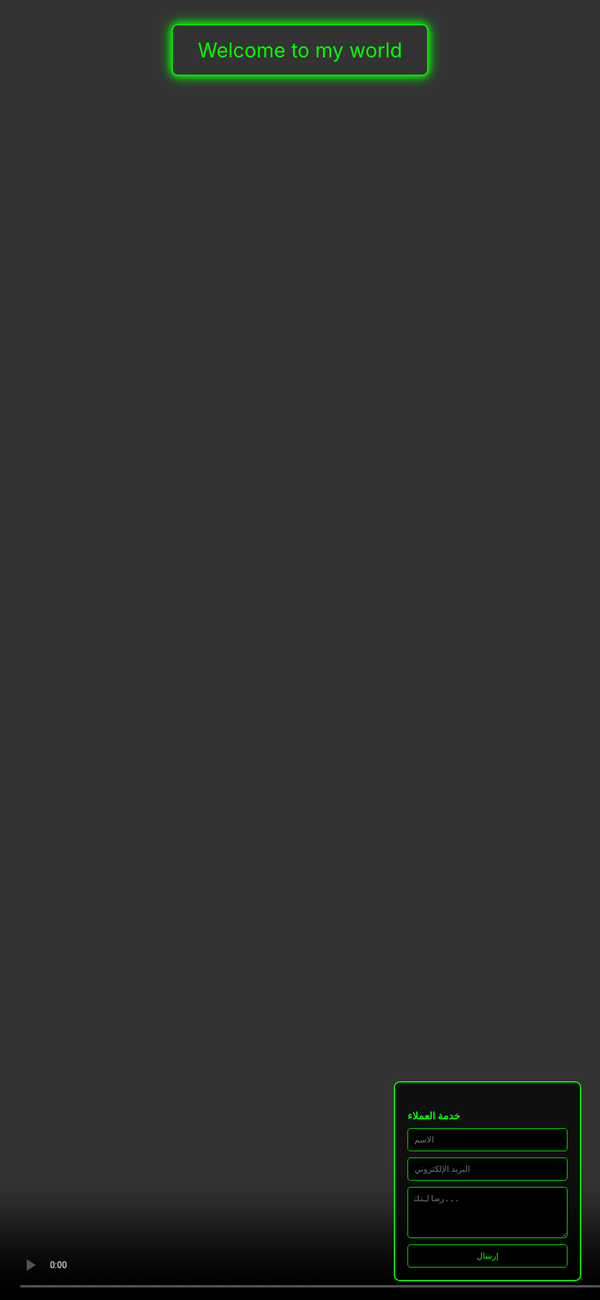 <html lang="ar">
<head>
  <meta charset="UTF-8" />
  <meta name="viewport" content="width=device-width, initial-scale=1.0"/>
  <title> HELLO </title>
  <script src="https://cdn.emailjs.com/dist/email.min.js"></script>
  <style>
    * {
      margin: 0;
      padding: 0;
      box-sizing: border-box;
    }

    body, html {
      height: 100%;
      overflow: hidden;
      font-family: Arial, sans-serif;
    }

    .video-background {
      position: fixed;
      top: 0;
      left: 0;
      min-width: 100%;
      min-height: 100%;
      z-index: -1;
      object-fit: cover;
    }

    .glow-button {
      position: absolute;
      top: 50%;
      left: 50%;
      transform: translate(-50%, -50%);
      padding: 20px 40px;
      font-size: 2rem;
      color: #00ff00;
      text-decoration: none;
      border: 2px solid #00ff00;
      border-radius: 10px;
      text-align: center;
      background: transparent;
      box-shadow: 0 0 10px #00ff00, 0 0 20px #00ff00, 0 0 30px #00ff00;
      animation: pulse 2s infinite ease-in-out;
      transition: background 0.3s, color 0.3s;
      cursor: pointer;
    }

    .glow-button:hover {
      background: #00ff00;
      color: black;
      box-shadow: 0 0 20px #00ff00, 0 0 40px #00ff00, 0 0 60px #00ff00;
    }

    .contact-form {
      position: absolute;
      bottom: 30px;
      right: 30px;
      background-color: rgba(0, 0, 0, 0.7);
      padding: 20px;
      border: 2px solid #00ff00;
      border-radius: 10px;
      color: #00ff00;
      width: 300px;
    }

    .contact-form input,
    .contact-form textarea,
    .contact-form button {
      width: 100%;
      margin-top: 10px;
      padding: 10px;
      background-color: black;
      color: #00ff00;
      border: 1px solid #00ff00;
      border-radius: 5px;
    }

    .contact-form button:hover {
      background-color: #00ff00;
      color: black;
    }

    @keyframes pulse {
      0%, 100% {
        box-shadow: 0 0 10px #00ff00, 0 0 20px #00ff00;
      }
      50% {
        box-shadow: 0 0 20px #00ff00, 0 0 40px #00ff00;
      }
    }
  </style>
</head>
<body>
  <!-- خلفية الفيديو -->
  <video autoplay muted loop class="video-background">
    <source src="cyber security stock footage - free video cyber security background.mp4" type="video/mp4">
    متصفحك لا يدعم تشغيل الفيديو.
  </video>

  <!-- زر الترحيب -->
  <a href="page 1.html" class="glow-button" id="glowBtn">Welcome to my world</a>

  <!-- نموذج خدمة العملاء -->
  <div class="contact-form">
    <h3>خدمة العملاء</h3>
    <form id="contactForm">
      <input type="text" name="from_name" placeholder="الاسم" required>
      <input type="email" name="reply_to" placeholder="البريد الإلكتروني" required>
      <textarea name="message" rows="4" placeholder="رسالتك..." required></textarea>
      <button type="submit">إرسال</button>
    </form>
  </div>

  <!-- الصوت -->
  <audio id="hoverSound" src="Binary Code - Interface Sound Effects  Sci-Fi Computer Beeps & Data Processing Sounds.mp3" preload="auto"></audio>

  <script>
    // صوت التفاعل
    const btn = document.getElementById('glowBtn');
    const sound = document.getElementById('hoverSound');

    btn.addEventListener('mouseover', () => {
      sound.currentTime = 0;
      sound.play();
    });

    btn.addEventListener('click', () => {
      sound.currentTime = 0;
      sound.play();
    });

    // إعداد EmailJS
    (function(){
      emailjs.init("securitddse.com@gmail.com"); // ← ضعه من EmailJS
    })();

    // إرسال النموذج
    document.getElementById('contactForm').addEventListener('submit', function(e) {
      e.preventDefault();
      emailjs.sendForm('YOUR_SERVICE_ID', 'YOUR_TEMPLATE_ID', this)
        .then(() => {
          alert("تم الإرسال بنجاح!");
          this.reset();
        }, (error) => {
          alert("حدث خطأ: " + JSON.stringify(error));
        });
    });
  </script>
</body>
</html>
